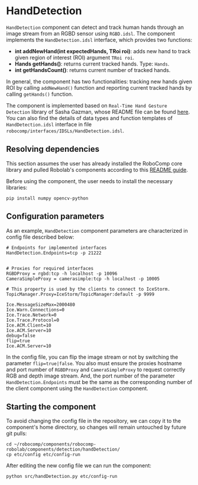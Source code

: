 # HandDetection

`HandDetection` component can detect and track human hands through an image stream from an RGBD sensor using `RGBD.idsl`. The component implements the `HandDetection.idsl` interface, which provides two functions:
- **int addNewHand(int expectedHands, TRoi roi)**: adds new hand to track given region of interest (ROI) argument `TRoi roi`.
- **Hands getHands()**: returns current tracked hands. Type: `Hands`.
- **int getHandsCount()**: returns current number of tracked hands.

In general, the component has two functionalities: tracking new hands given ROI by calling `addNewHand()` function and reporting current tracked hands by calling `getHands()` function.

The component is implemented based on `Real-Time Hand Gesture Detection` library of Sasha Gazman, whose README file can be found [here](./src/libs/HandDetection/README.md). You can also find the details of data types and function templates of `HandDetection.idsl` interface in file `robocomp/interfaces/IDSLs/HandDetection.idsl`.


## Resolving dependencies

This section assumes the user has already installed the RoboComp core library and pulled Robolab's components according to this [README guide](https://github.com/robocomp/robocomp).

Before using the component, the user needs to install the necessary libraries:
```
pip install numpy opencv-python
```

## Configuration parameters

As an example, `HandDetection` component parameters are characterized in config file described below:

```
# Endpoints for implemented interfaces
HandDetection.Endpoints=tcp -p 21222


# Proxies for required interfaces
RGBDProxy = rgbd:tcp -h localhost -p 10096
CameraSimpleProxy = camerasimple:tcp -h localhost -p 10005

# This property is used by the clients to connect to IceStorm.
TopicManager.Proxy=IceStorm/TopicManager:default -p 9999

Ice.MessageSizeMax=2000480
Ice.Warn.Connections=0
Ice.Trace.Network=0
Ice.Trace.Protocol=0
Ice.ACM.Client=10
Ice.ACM.Server=10
debug=false
flip=true
Ice.ACM.Server=10
```

In the config file, you can flip the image stream or not by switching the parameter `flip=true|false`. You also must ensure the proxies hostname and port number of `RGBDProxy` and `CameraSimpleProxy` to request correctly RGB and depth image stream.
And, the port number of the parameter `HandDetection.Endpoints` must be the same as the corresponding number of the client component using the `HandDetection` component.


## Starting the component
To avoid changing the config file in the repository, we can copy it to the component's home directory, so changes will remain untouched by future git pulls:
```
cd ~/robocomp/components/robocomp-robolab/components/detection/handDetection/
cp etc/config etc/config-run
```

After editing the new config file we can run the component:
```
python src/handDetection.py etc/config-run
```
